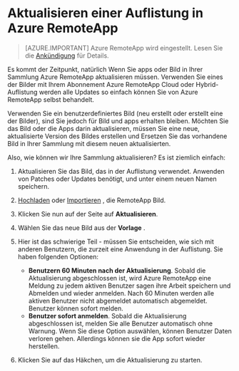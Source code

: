 <properties
   pageTitle="Aktualisieren Sie Ihre Azure RemoteApp-Auflistung | Microsoft Azure"
   description="Informationen Sie zum Aktualisieren Ihrer Azure RemoteApp-Sammlung"
   services="remoteapp"
   documentationCenter=""
   authors="lizap"
   manager="mbaldwin"
   editor=""/>

<tags
   ms.service="remoteapp"
   ms.devlang="NA"
   ms.topic="article"
   ms.tgt_pltfrm="NA"
   ms.workload="compute"
   ms.date="08/15/2016"
   ms.author="elizapo"/>

# <a name="update-a-collection-in-azure-remoteapp"></a>Aktualisieren einer Auflistung in Azure RemoteApp

> [AZURE.IMPORTANT]
> Azure RemoteApp wird eingestellt. Lesen Sie die [Ankündigung](https://go.microsoft.com/fwlink/?linkid=821148) für Details.

Es kommt der Zeitpunkt, natürlich Wenn Sie apps oder Bild in Ihrer Sammlung Azure RemoteApp aktualisieren müssen. Verwenden Sie eines der Bilder mit Ihrem Abonnement Azure RemoteApp Cloud oder Hybrid-Auflistung werden alle Updates so einfach können Sie von Azure RemoteApp selbst behandelt.

Verwenden Sie ein benutzerdefiniertes Bild (neu erstellt oder erstellt eine der Bilder), sind Sie jedoch für Bild und apps erhalten bleiben. Möchten Sie das Bild oder die Apps darin aktualisieren, müssen Sie eine neue, aktualisierte Version des Bildes erstellen und Ersetzen Sie das vorhandene Bild in Ihrer Sammlung mit diesem neuen aktualisierten.

Also, wie können wir Ihre Sammlung aktualisieren? Es ist ziemlich einfach:

1. Aktualisieren Sie das Bild, das in der Auflistung verwendet. Anwenden von Patches oder Updates benötigt, und unter einem neuen Namen speichern.
2. [Hochladen](remoteapp-uploadimage.md) oder [Importieren](remoteapp-image-on-azurevm.md) , die RemoteApp Bild.
3. Klicken Sie nun auf der Seite auf **Aktualisieren**.
4. Wählen Sie das neue Bild aus der **Vorlage** .
4. Hier ist das schwierige Teil - müssen Sie entscheiden, wie sich mit anderen Benutzern, die zurzeit eine Anwendung in der Auflistung. Sie haben folgenden Optionen:
    - **Benutzern 60 Minuten nach der Aktualisierung**. Sobald die Aktualisierung abgeschlossen ist, wird Azure RemoteApp eine Meldung zu jedem aktiven Benutzer sagen ihre Arbeit speichern und Abmelden und wieder anmelden. Nach 60 Minuten werden alle aktiven Benutzer nicht abgemeldet automatisch abgemeldet. Benutzer können sofort melden.
    - **Benutzer sofort anmelden**. Sobald die Aktualisierung abgeschlossen ist, melden Sie alle Benutzer automatisch ohne Warnung. Wenn Sie diese Option auswählen, können Benutzer Daten verloren gehen. Allerdings können sie die App sofort wieder herstellen.

1. Klicken Sie auf das Häkchen, um die Aktualisierung zu starten.
